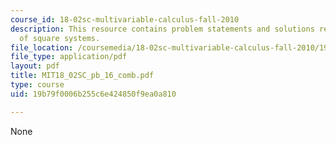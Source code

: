 ```yaml
---
course_id: 18-02sc-multivariable-calculus-fall-2010
description: This resource contains problem statements and solutions related to solutions
  of square systems.
file_location: /coursemedia/18-02sc-multivariable-calculus-fall-2010/19b79f0006b255c6e424850f9ea0a810_MIT18_02SC_pb_16_comb.pdf
file_type: application/pdf
layout: pdf
title: MIT18_02SC_pb_16_comb.pdf
type: course
uid: 19b79f0006b255c6e424850f9ea0a810

---
```

None